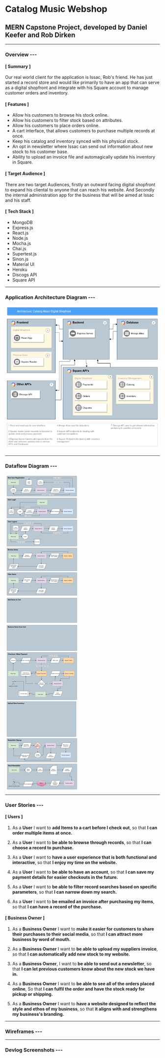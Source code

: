 # Catalog Music Webshop

## MERN Capstone Project, developed by Daniel Keefer and Rob Dirken

---

### Overview ---

#### **[ Summary ]**

Our real world client for the application is Issac, Rob's friend. He has just started a record store and would like primarily to have an app that can serve as a digital shopfront and integrate with his Square account to manage customer orders and inventory.

#### **[ Features ]**

- Allow his customers to browse his stock online.
- Allow his customers to filter stock based on attributes.
- Allow his customers to place orders online.
- A cart interface, that allows customers to purchase multiple records at once.
- Keep his catalog and inventory synced with his physical stock.
- An opt in newsletter where Issac can send out information about new stock to his customer base.
- Ability to upload an invoice file and automagically update his inventory in Square.

#### **[ Target Audience ]**

There are two target Audiences, firstly an outward facing digital shopfront to expand his cliental to anyone that can reach his website. And Secondly the internal administration app for the business that will be aimed at Issac and his staff.

#### **[ Tech Stack ]**

- MongoDB
- Express.js
- React.js
- Node.js
- Mocha.js
- Chai.js
- Supertest.js
- Sinon.js
- Material UI
- Heroku
- Discogs API
- Square API

---

### Application Architecture Diagram ---

![Application Architecture Diagram](./docs/AAD-mern_capstone.png)

---

### Dataflow Diagram ---

![Dataflow Diagram](./docs/DFD-mern_capstone.png)

---

### User Stories ---

#### **[ Users ]**

1. As a **User** I want to **add Items to a cart before I check out**, so that **I can order multiple items at once.**

2. As a **User** I want to **be able to browse through records**, so that **I can choose a record to purchase.**

3. As a **User** I want to **have a user experience that is both functional and interactive**, so that **I enjoy my time on the website.**

4. As a **User** I want to **be able to have an account**, so that **I can save my payment details for easier checkouts in the future.**

5. As a **User** I want to **be able to filter record searches based on specific parameters**, so that **I can narrow down my search.**

6. As a **User** I want to **be emailed an invoice after purchasing my items**, so that **I can have a record of the purchase.**

#### **[ Business Owner ]**

1. As a **Business Owner** I want to **make it easier for customers to share their purchases to their social media**, so that **I can attract more business by word of mouth.**

2. As a **Business Owner** I want to **be able to upload my suppliers invoice**, so that **I can automatically add new stock to my website.**

3. As a **Business Owner**, I want to **be able to send out a newsletter**, so that **I can let previous customers know about the new stock we have in.**

4. As a **Business Owner** I want to **be able to see all of the orders placed online**, So that **I can fulfil the order and have the stock ready for pickup or shipping.**

5. As a **Business Owner** I want to **have a website designed to reflect the style and ethos of my business**, so that **it aligns with and strengthens my business's branding.**

---

### Wireframes ---

---

### Devlog Screenshots ---

